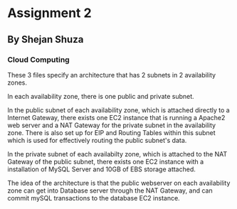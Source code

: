 # Assignment 2
## By Shejan Shuza
### Cloud Computing

These 3 files specify an architecture that has 2 subnets in 2 availability zones.

In each availability zone, there is one public and private subnet. 

In the public subnet of each availability zone, which is attached directly to a Internet Gateway, there exists one EC2 instance that is running a Apache2 web server and a NAT Gateway for the private subnet in the availability zone. There is also set up for EIP and Routing Tables within this subnet which is used for effectively routing the public subnet's data.

In the private subnet of each availabilty zone, which is attached to the NAT Gateway of the public subnet, there exists one EC2 instance with a installation of MySQL Server and 10GB of EBS storage attached. 

The idea of the architecture is that the public webserver on each availability zone can get into Database server through the NAT Gateway, and can commit mySQL transactions to the database EC2 instance. 

![]()